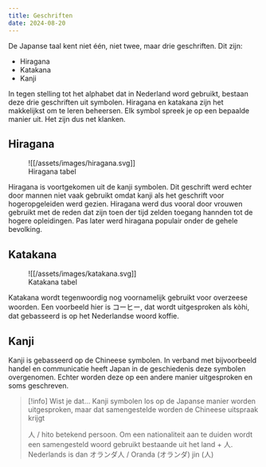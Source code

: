 ```yaml
---
title: Geschriften
date: 2024-08-20
---
```

De Japanse taal kent niet één, niet twee, maar drie geschriften. Dit zijn:

- Hiragana
- Katakana
- Kanji

In tegen stelling tot het alphabet dat in Nederland word gebruikt, bestaan deze drie geschriften uit symbolen. Hiragana en katakana zijn het makkelijkst om te leren beheersen. Elk symbol spreek je op een bepaalde manier uit. Het zijn dus net klanken.

## Hiragana
<figure class="image-background">
    ![[/assets/images/hiragana.svg]]
    <figcaption>Hiragana tabel</figcaption>
</figure>

Hiragana is voortgekomen uit de kanji symbolen. Dit geschrift werd echter door mannen niet vaak gebruikt omdat kanji als het geschrift voor hogeropgeleiden werd gezien. Hiragana werd dus vooral door vrouwen gebruikt met de reden dat zijn toen der tijd zelden toegang hannden tot de hogere opleidingen. Pas later werd hiragana populair onder de gehele bevolking.

## Katakana
<figure class="image-background">
    ![[/assets/images/katakana.svg]]
    <figcaption>Katakana tabel</figcaption>
</figure>

Katakana wordt tegenwoordig nog voornamelijk gebruikt voor overzeese woorden. Een voorbeeld hier is コーヒー, dat wordt uitgesproken als kòhi, dat gebasseerd is op het Nederlandse woord koffie.

## Kanji
Kanji is gebasseerd op de Chineese symbolen. In verband met bijvoorbeeld handel en communicatie heeft Japan in de geschiedenis deze symbolen overgenomen. Echter worden deze op een andere manier uitgesproken en soms geschreven.

> [!info] Wist je dat...
> Kanji symbolen los op de Japanse manier worden uitgesproken,
> maar dat samengestelde worden de Chineese uitspraak krijgt
>
> 人 / hito betekend persoon.
> Om een nationaliteit aan te duiden wordt een samengesteld woord gebruikt bestaande uit het land + 人.
> Nederlands is dan オランダ人 / Oranda (オランダ) jin (人)